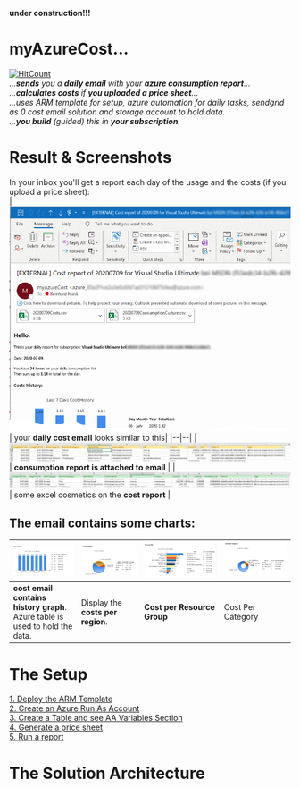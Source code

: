**under construction!!!**

# myAzureCost...
[![HitCount](https://hits.dwyl.com/bfrankMS/myAzureCost.svg)](http://hits.dwyl.com/bfrankMS/myAzureCost)  
_...**sends** you a **daily email** with your **azure consumption report**..._  
_...**calculates costs** if **you uploaded a price sheet**..._  
_...uses ARM template for setup, azure automation for daily tasks, sendgrid as 0 cost email solution and storage account to hold data._  
_...**you build** (guided) this in **your subscription**._  


# Result & Screenshots  
In your inbox you'll get a report each day of the usage and the costs (if you upload a price sheet):  
| ![daily email](./pics/email.png) | your **daily cost email** looks similar to this|
|--|--|
| ![consumption report](./pics/ConsumptionCSV.PNG) | **consumption report is attached to email** |
| ![cost report](./pics/CostsCSV.PNG) | some excel cosmetics on the **cost report** |  
  
## The email contains some charts:
| ![7days History](./pics/7DaysHistory.PNG)  | ![Costs Per Region](./pics/CostPerRegion.PNG)  | ![Costs Per RG](./pics/CostPerRG.PNG) |![Costs Per RG](./pics/CostPerCategory.PNG) |
|--|--|--|--|
| **cost email contains history graph**. Azure table is used to hold the data. | Display the **costs per region**. | **Cost per Resource Group** | Cost Per Category |

# The Setup  
[1. Deploy the ARM Template](./SetupChallenges/DeployTheARMTemplate/README.md)  
[2. Create an Azure Run As Account](./SetupChallenges/CreateAzureRunAsAccount/README.md)  
[3. Create a Table and see AA Variables Section](./SetupChallenges/CreateTableAndVariables/README.md)  
[4. Generate a price sheet](./SetupChallenges/GenerateAPriceSheet/README.md)  
[5. Run a report](./SetupChallenges/RunAReport/README.md) 


# The Solution Architecture  
